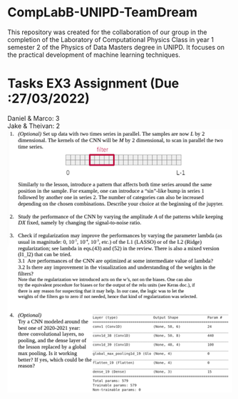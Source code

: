 # CompLabB-UNIPD-TeamDream
This repository was created for the collaboration of our group in the completion of the Laboratory of Computational Physics Class in year 1 semester 2 of the Physics of Data Masters degree in UNIPD. It focuses on the practical development of machine learning techniques.
# Tasks EX3 Assignment (Due :27/03/2022)
Daniel & Marco: 3  
Jake & Theivan: 2  
<img src="Ex3.png" alt="drawing" width="600"/>
